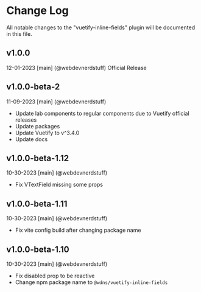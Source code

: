 # Change Log
All notable changes to the "vuetify-inline-fields" plugin will be documented in this file.

## v1.0.0
12-01-2023
[main] (@webdevnerdstuff)
Official Release

## v1.0.0-beta-2
11-09-2023
[main] (@webdevnerdstuff)
* Update lab components to regular components due to Vuetify official releases
* Update packages
* Update Vuetify to v^3.4.0
* Update docs

## v1.0.0-beta-1.12
10-30-2023
[main] (@webdevnerdstuff)
* Fix VTextField missing some props

## v1.0.0-beta-1.11
10-30-2023
[main] (@webdevnerdstuff)
* Fix vite config build after changing package name

## v1.0.0-beta-1.10
10-30-2023
[main] (@webdevnerdstuff)
* Fix disabled prop to be reactive
* Change npm package name to `@wdns/vuetify-inline-fields`
